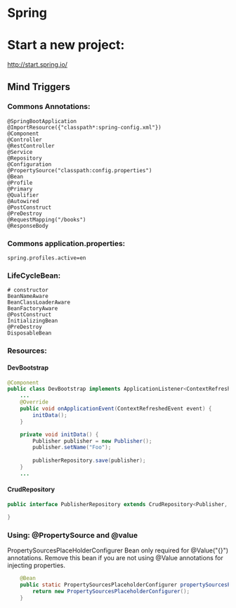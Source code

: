 # Spring

# Start a new project:
http://start.spring.io/

## Mind Triggers

### Commons Annotations:
```
@SpringBootApplication
@ImportResource({"classpath*:spring-config.xml"})
@Component
@Controller
@RestController
@Service
@Repository
@Configuration
@PropertySource("classpath:config.properties")
@Bean
@Profile
@Primary
@Qualifier
@Autowired
@PostConstruct
@PreDestroy
@RequestMapping("/books")
@ResponseBody
```


### Commons application.properties:
```properties
spring.profiles.active=en
```

### LifeCycleBean:
```
# constructor
BeanNameAware
BeanClassLoaderAware
BeanFactoryAware
@PostConstruct
InitializingBean
@PreDestroy
DisposableBean
```

### Resources:

#### DevBootstrap

```java
@Component
public class DevBootstrap implements ApplicationListener<ContextRefreshedEvent> {
    ...
	@Override
	public void onApplicationEvent(ContextRefreshedEvent event) {
		initData();
	}

	private void initData() {
		Publisher publisher = new Publisher();
		publisher.setName("Foo");
		
		publisherRepository.save(publisher);
	}
    ...
```


#### CrudRepository
```java
public interface PublisherRepository extends CrudRepository<Publisher, Long>{

}
```


### Using: @PropertySource and @value
PropertySourcesPlaceHolderConfigurer Bean only required for @Value("{}") annotations.
Remove this bean if you are not using @Value annotations for injecting properties.
```java
    @Bean
    public static PropertySourcesPlaceholderConfigurer propertySourcesPlaceholderConfigurer() {
        return new PropertySourcesPlaceholderConfigurer();
    }
```